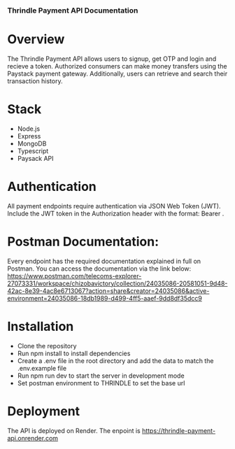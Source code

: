 ### Thrindle Payment API Documentation
# Overview
The Thrindle Payment API allows users to signup, get OTP and login and recieve a token. Authorized consumers can make money transfers using the Paystack payment gateway. Additionally, users can retrieve and search their transaction history.

# Stack
- Node.js
- Express
- MongoDB
- Typescript
- Paysack API

# Authentication
All payment endpoints require authentication via JSON Web Token (JWT). Include the JWT token in the Authorization header with the format: Bearer <token>.

# Postman Documentation: 
Every endpoint has the required documentation explained in full on Postman. You can access the documentation via the link below:
https://www.postman.com/telecoms-explorer-27073331/workspace/chizobavictory/collection/24035086-20581051-9d48-42ac-8e39-4ac8e6713067?action=share&creator=24035086&active-environment=24035086-18db1989-d499-4ff5-aaef-9dd8df35dcc9

# Installation
- Clone the repository
- Run npm install to install dependencies
- Create a .env file in the root directory and add the data to match the .env.example file
- Run npm run dev to start the server in development mode
- Set postman environment to THRINDLE to set the base url

# Deployment
The API is deployed on Render. The enpoint is https://thrindle-payment-api.onrender.com
